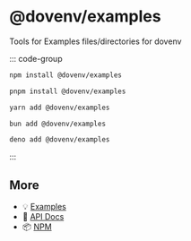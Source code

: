 # @dovenv/examples

Tools for Examples files/directories for dovenv

::: code-group

```bash [npm]
npm install @dovenv/examples
```

```bash [pnpm]
pnpm install @dovenv/examples
```

```bash [yarn]
yarn add @dovenv/examples
```

```bash [bun]
bun add @dovenv/examples
```

```bash [deno]
deno add @dovenv/examples
```

:::

## More

- 💡 [Examples](examples.md)
- 📖 [API Docs](api.md)
- 📦 [NPM](https://www.npmjs.com/package/@dovenv/examples)

